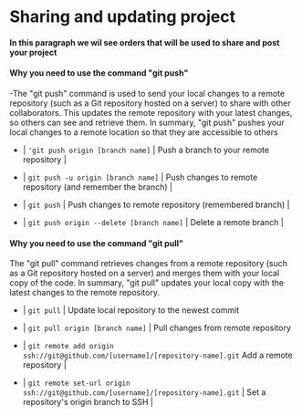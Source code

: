 # Sharing and updating project 

#### In this paragraph we wil see orders that will be used to share and post your project 

#### Why you need to use the command "git push"
 -The "git push" command is used to send your local changes to a remote repository (such as a Git repository hosted on a server) to share with other collaborators. This updates the remote repository with your latest changes, so others can see and retrieve them. In summary, "git push" pushes your local changes to a remote location so that they are accessible to others
- | `'git push origin [branch name]` | Push a branch to your remote repository |

- | `git push -u origin [branch name]` | Push changes to remote repository (and remember the branch) |
- | `git push` | Push changes to remote repository (remembered branch) |

- | `git push origin --delete [branch name]` | Delete a remote branch |


#### Why you need to use the command "git pull"

The "git pull" command retrieves changes from a remote repository (such as a Git repository hosted on a server) and merges them with your local copy of the code. In summary, "git pull" updates your local copy with the latest changes to the remote repository.

- | `git pull` | Update local repository to the newest commit 

- | `git pull origin [branch name]` | Pull changes from remote repository 

- | `git remote add origin ssh://git@github.com/[username]/[repository-name].git` 
 Add a remote repository |
 
- | `git remote set-url origin ssh://git@github.com/[username]/[repository-name].git` | Set a repository's origin branch to SSH |
